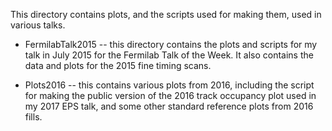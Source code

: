 This directory contains plots, and the scripts used for making them, used in various talks.

* FermilabTalk2015 -- this directory contains the plots and scripts for my talk in July 2015 for the Fermilab Talk of the Week. It also contains the data and plots for the 2015 fine timing scans.

* Plots2016 -- this contains various plots from 2016, including the script for making the public version of the 2016 track occupancy plot used in my 2017 EPS talk, and some other standard reference plots from 2016 fills.